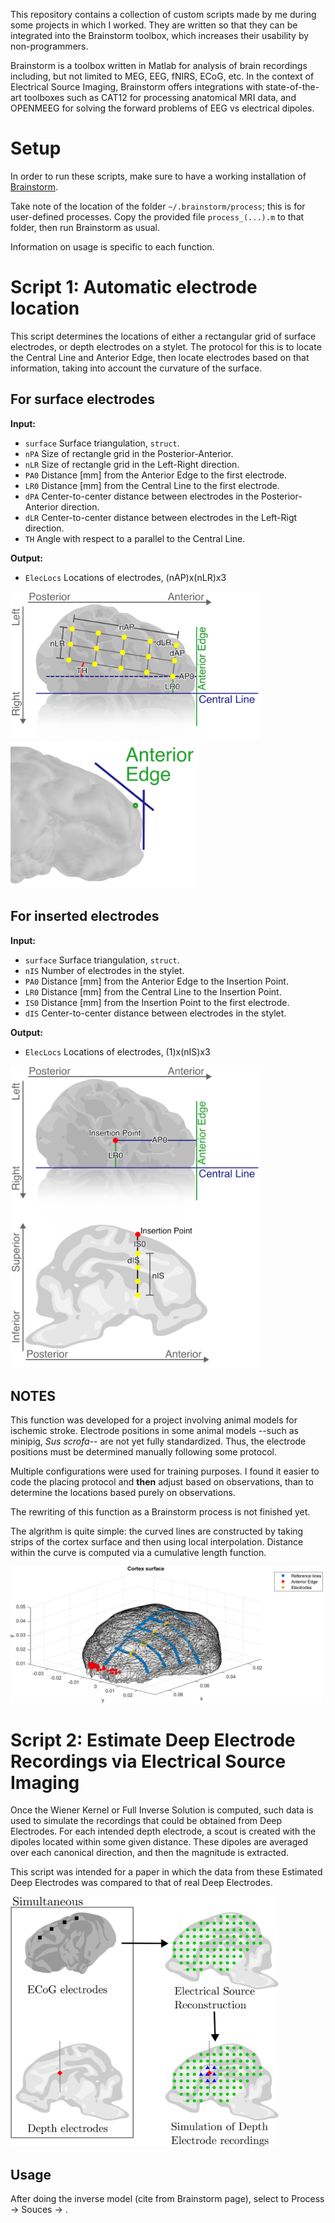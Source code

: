 This repository contains a collection of custom scripts made by me during some projects in which I worked. They are written so that they can be integrated into the Brainstorm toolbox, which increases their usability by non-programmers.

Brainstorm is a toolbox written in Matlab for analysis of brain recordings including, but not limited to MEG, EEG, fNIRS, ECoG, etc. In the context of Electrical Source Imaging, Brainstorm offers integrations with state-of-the-art toolboxes such as CAT12 for processing anatomical MRI data, and OPENMEEG for solving the forward problems of EEG vs electrical dipoles.

# Setup

In order to run these scripts, make sure to have a working installation of [Brainstorm](https://neuroimage.usc.edu/brainstorm/Installation). 

Take note of the location of the folder `~/.brainstorm/process`; this is for user-defined processes. Copy the provided file `process_(...).m` to that folder, then run Brainstorm as usual. 

Information on usage is specific to each function.

# Script 1: Automatic electrode location

This script determines the locations of either a rectangular grid of surface electrodes, or depth electrodes on a stylet. The protocol for this is to locate the Central Line and Anterior Edge, then locate electrodes based on that information, taking into account the curvature of the surface.

## For surface electrodes

**Input:**
-  `surface` Surface triangulation, `struct`.
-  `nPA`  Size of rectangle grid in the Posterior-Anterior.
-  `nLR`  Size of rectangle grid in the Left-Right direction.
-  `PA0`  Distance [mm] from the Anterior Edge to the first electrode.
-  `LR0`  Distance [mm] from the Central Line to the first electrode.
-  `dPA`  Center-to-center distance between electrodes in the Posterior-Anterior direction.
-  `dLR`  Center-to-center distance between electrodes in the Left-Rigt direction.
-  `TH` Angle with respect to a parallel to the Central Line.

**Output:**
- `ElecLocs` Locations of electrodes, (nAP)x(nLR)x3

<img src="script1_ElectrodeLocation/img/diagramGrid1.png" width="400" height="236"> <img src="script1_ElectrodeLocation/img/diagramGrid2.png" width="300" height="236">

## For inserted electrodes

**Input:**
-  `surface` Surface triangulation, `struct`.
-  `nIS`  Number of electrodes in the stylet.
-  `PA0`  Distance [mm] from the Anterior Edge to the Insertion Point.
-  `LR0`  Distance [mm] from the Central Line to the Insertion Point.
-  `IS0`  Distance [mm] from the Insertion Point to the first electrode.
-  `dIS`  Center-to-center distance between electrodes in the stylet.

**Output:**
- `ElecLocs` Locations of electrodes, (1)x(nIS)x3

<img src="script1_ElectrodeLocation/img/diagramStylet1.png" width="400" height="484"> 

## NOTES

This function was developed for a project involving animal models for ischemic stroke. Electrode positions in some animal models --such as minipig, _Sus scrofa_-- are not yet fully standardized. Thus, the electrode positions must be determined manually following some protocol.

Multiple configurations were used for training purposes. I found it easier to code the placing protocol and **then** adjust based on observations, than to determine the locations based purely on observations.

The rewriting of this function as a Brainstorm process is not finished yet.

The algrithm is quite simple: the curved lines are constructed by taking strips of the cortex surface and then using local interpolation. Distance within the curve is computed via a cumulative length function.

<img src="script1_ElectrodeLocation/img/electrodes_lines.png" width="500" height="218">

# Script 2: Estimate Deep Electrode Recordings via Electrical Source Imaging

Once the Wiener Kernel or Full Inverse Solution is computed, such data is used to simulate the recordings that could be obtained from Deep Electrodes.
For each intended depth electrode, a scout is created with the dipoles located within some given distance. These dipoles are averaged over each canonical direction, and then the magnitude is extracted.

This script was intended for a paper in which the data from these Estimated Deep Electrodes was compared to that of real Deep Electrodes.

<img src="script2_EstimateDeepElectrodes/img/basic_idea.png" width="429" height="400">


## Usage

After doing the inverse model (cite from Brainstorm page), select to Process -> Souces -> .
